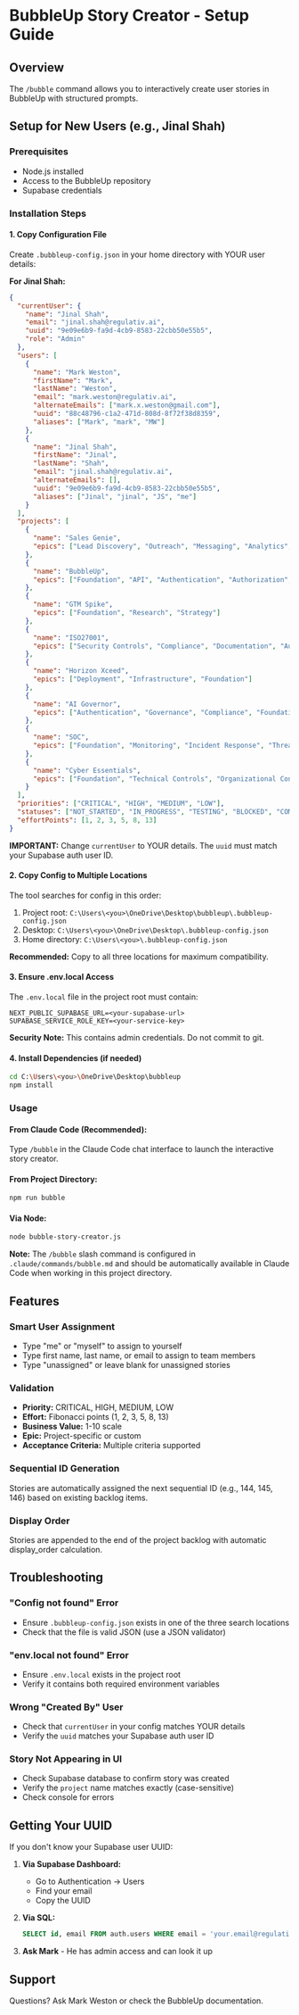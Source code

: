 # BubbleUp Story Creator - Setup Guide

## Overview
The `/bubble` command allows you to interactively create user stories in BubbleUp with structured prompts.

## Setup for New Users (e.g., Jinal Shah)

### Prerequisites
- Node.js installed
- Access to the BubbleUp repository
- Supabase credentials

### Installation Steps

#### 1. Copy Configuration File
Create `.bubbleup-config.json` in your home directory with YOUR user details:

**For Jinal Shah:**
```json
{
  "currentUser": {
    "name": "Jinal Shah",
    "email": "jinal.shah@regulativ.ai",
    "uuid": "9e09e6b9-fa9d-4cb9-8583-22cbb50e55b5",
    "role": "Admin"
  },
  "users": [
    {
      "name": "Mark Weston",
      "firstName": "Mark",
      "lastName": "Weston",
      "email": "mark.weston@regulativ.ai",
      "alternateEmails": ["mark.x.weston@gmail.com"],
      "uuid": "88c48796-c1a2-471d-808d-8f72f38d8359",
      "aliases": ["Mark", "mark", "MW"]
    },
    {
      "name": "Jinal Shah",
      "firstName": "Jinal",
      "lastName": "Shah",
      "email": "jinal.shah@regulativ.ai",
      "alternateEmails": [],
      "uuid": "9e09e6b9-fa9d-4cb9-8583-22cbb50e55b5",
      "aliases": ["Jinal", "jinal", "JS", "me"]
    }
  ],
  "projects": [
    {
      "name": "Sales Genie",
      "epics": ["Lead Discovery", "Outreach", "Messaging", "Analytics", "Foundation"]
    },
    {
      "name": "BubbleUp",
      "epics": ["Foundation", "API", "Authentication", "Authorization", "UI/UX"]
    },
    {
      "name": "GTM Spike",
      "epics": ["Foundation", "Research", "Strategy"]
    },
    {
      "name": "ISO27001",
      "epics": ["Security Controls", "Compliance", "Documentation", "Audit", "Foundation"]
    },
    {
      "name": "Horizon Xceed",
      "epics": ["Deployment", "Infrastructure", "Foundation"]
    },
    {
      "name": "AI Governor",
      "epics": ["Authentication", "Governance", "Compliance", "Foundation"]
    },
    {
      "name": "SOC",
      "epics": ["Foundation", "Monitoring", "Incident Response", "Threat Detection", "Integration", "Compliance"]
    },
    {
      "name": "Cyber Essentials",
      "epics": ["Foundation", "Technical Controls", "Organizational Controls", "Certification", "Documentation"]
    }
  ],
  "priorities": ["CRITICAL", "HIGH", "MEDIUM", "LOW"],
  "statuses": ["NOT_STARTED", "IN_PROGRESS", "TESTING", "BLOCKED", "COMPLETE"],
  "effortPoints": [1, 2, 3, 5, 8, 13]
}
```

**IMPORTANT:** Change `currentUser` to YOUR details. The `uuid` must match your Supabase auth user ID.

#### 2. Copy Config to Multiple Locations
The tool searches for config in this order:
1. Project root: `C:\Users\<you>\OneDrive\Desktop\bubbleup\.bubbleup-config.json`
2. Desktop: `C:\Users\<you>\OneDrive\Desktop\.bubbleup-config.json`
3. Home directory: `C:\Users\<you>\.bubbleup-config.json`

**Recommended:** Copy to all three locations for maximum compatibility.

#### 3. Ensure .env.local Access
The `.env.local` file in the project root must contain:
```
NEXT_PUBLIC_SUPABASE_URL=<your-supabase-url>
SUPABASE_SERVICE_ROLE_KEY=<your-service-key>
```

**Security Note:** This contains admin credentials. Do not commit to git.

#### 4. Install Dependencies (if needed)
```bash
cd C:\Users\<you>\OneDrive\Desktop\bubbleup
npm install
```

### Usage

#### From Claude Code (Recommended):
Type `/bubble` in the Claude Code chat interface to launch the interactive story creator.

#### From Project Directory:
```bash
npm run bubble
```

#### Via Node:
```bash
node bubble-story-creator.js
```

**Note:** The `/bubble` slash command is configured in `.claude/commands/bubble.md` and should be automatically available in Claude Code when working in this project directory.

## Features

### Smart User Assignment
- Type "me" or "myself" to assign to yourself
- Type first name, last name, or email to assign to team members
- Type "unassigned" or leave blank for unassigned stories

### Validation
- **Priority:** CRITICAL, HIGH, MEDIUM, LOW
- **Effort:** Fibonacci points (1, 2, 3, 5, 8, 13)
- **Business Value:** 1-10 scale
- **Epic:** Project-specific or custom
- **Acceptance Criteria:** Multiple criteria supported

### Sequential ID Generation
Stories are automatically assigned the next sequential ID (e.g., 144, 145, 146) based on existing backlog items.

### Display Order
Stories are appended to the end of the project backlog with automatic display_order calculation.

## Troubleshooting

### "Config not found" Error
- Ensure `.bubbleup-config.json` exists in one of the three search locations
- Check that the file is valid JSON (use a JSON validator)

### "env.local not found" Error
- Ensure `.env.local` exists in the project root
- Verify it contains both required environment variables

### Wrong "Created By" User
- Check that `currentUser` in your config matches YOUR details
- Verify the `uuid` matches your Supabase auth user ID

### Story Not Appearing in UI
- Check Supabase database to confirm story was created
- Verify the `project` name matches exactly (case-sensitive)
- Check console for errors

## Getting Your UUID

If you don't know your Supabase user UUID:

1. **Via Supabase Dashboard:**
   - Go to Authentication → Users
   - Find your email
   - Copy the UUID

2. **Via SQL:**
   ```sql
   SELECT id, email FROM auth.users WHERE email = 'your.email@regulativ.ai';
   ```

3. **Ask Mark** - He has admin access and can look it up

## Support

Questions? Ask Mark Weston or check the BubbleUp documentation.
